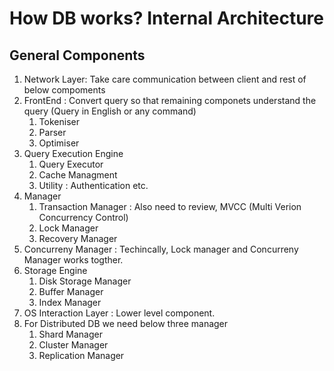 # How DB works? Internal Architecture #
## General Components ##
1. Network Layer: Take care communication between client and rest of below compoments
2. FrontEnd : Convert query so that remaining componets understand the query (Query in English or any command)
   1. Tokeniser
   2. Parser
   3. Optimiser
3. Query Execution Engine
   1. Query Executor
   2. Cache Managment
   3. Utility : Authentication etc.
4. Manager
   1. Transaction Manager : Also need to review, MVCC (Multi Verion Concurrency Control)
   2. Lock Manager
   3. Recovery Manager
5. Concurreny Manager : Techincally, Lock manager and Concurreny Manager works togther.
6. Storage Engine
   1. Disk Storage Manager
   2. Buffer Manager
   3. Index Manager
7. OS Interaction Layer : Lower level component.
8. For Distributed DB we need below three manager
   1. Shard Manager
   2. Cluster Manager
   3. Replication Manager
  
   
   
   
      
